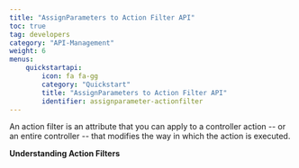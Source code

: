 ```yaml
---
title: "AssignParameters to Action Filter API"
toc: true
tag: developers
category: "API-Management"
weight: 6
menus: 
    quickstartapi:
        icon: fa fa-gg
        category: "Quickstart"
        title: "AssignParameters to Action Filter API"
        identifier: assignparameter-actionfilter
---
```

An action filter is an attribute that you can apply to a controller action -- or an entire controller -- 
that modifies the way in which the action is executed.

**Understanding Action Filters**

